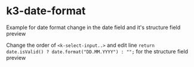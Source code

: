 # k3-date-format
Example for date format change in the date field and it's structure field preview

Change the order of `<k-select-input..>` and edit line `return date.isValid() ? date.format("DD.MM.YYYY") : "";` for the structure field preview
